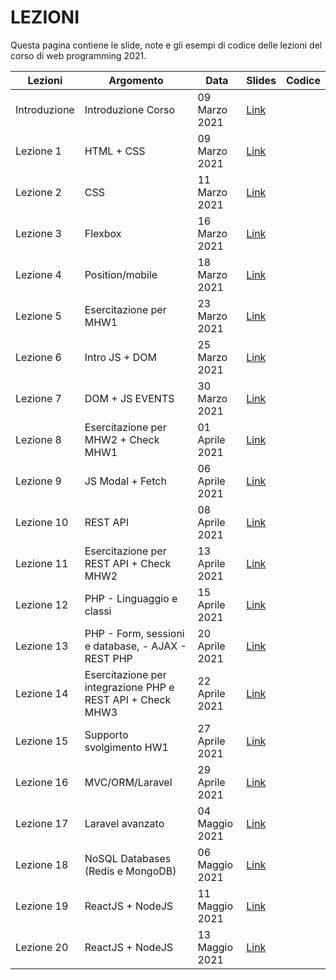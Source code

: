 # LEZIONI
Questa pagina contiene le slide, note e gli esempi di codice delle lezioni del corso di web programming 2021.


| Lezioni    | Argomento                                                       | Data            | Slides                          | Codice      |
|------------|-----------------------------------------------------------------|-----------------|-------------------------------  |-------------|
| Introduzione  | Introduzione Corso                                           | 09 Marzo 2021   | [Link](https://drive.google.com/file/d/1IJ0YSVa5bRcM_ZrCnDXTHvEy0EeDsWkX/view?usp=sharing)                                         |             |
| Lezione 1  | HTML + CSS                                                      | 09 Marzo 2021   | [Link](https://drive.google.com/file/d/1_90rl-51YiViR6deMLtBrlO4Zvf2BSew/view?usp=sharing)                                         |             |
| Lezione 2  | CSS                                                             | 11 Marzo 2021   | [Link](https://drive.google.com/file/d/180nPa4GNTvo0qR_iqiU1TSwAbB_8D1sM/view?usp=sharing)    |             |
| Lezione 3  | Flexbox                                                         | 16 Marzo 2021   | [Link](https://drive.google.com/file/d/1AppEjI0lua0GmvrVDSZKFmfa7-XPdvAN/view?usp=sharing)                     |             |
| Lezione 4  | Position/mobile                                                 | 18 Marzo 2021   | [Link](https://drive.google.com/file/d/1TWBpWSPqdgB9OeKdvcK83iBRtIVC0wsz/view?usp=sharing)                     |             |   
| Lezione 5  | Esercitazione per MHW1                                      | 23 Marzo 2021   | [Link][404]                     |             |
| Lezione 6  | Intro JS + DOM                                                  | 25 Marzo 2021   | [Link][404]                     |             |
| Lezione 7  | DOM +  JS EVENTS                                                | 30 Marzo 2021   | [Link][404]                     |             |
| Lezione 8  | Esercitazione per MHW2 + Check MHW1                         | 01 Aprile 2021  | [Link][404]                     |             |
| Lezione 9  | JS Modal +  Fetch                                               | 06 Aprile 2021  | [Link][404]                     |             |
| Lezione 10 | REST API                                                        | 08 Aprile 2021  | [Link][404]                     |             |
| Lezione 11 | Esercitazione per REST API + Check MHW2                     | 13 Aprile 2021  | [Link][404]                     |             |
| Lezione 12 | PHP - Linguaggio e classi                                       | 15 Aprile 2021  | [Link][404]                     |             |
| Lezione 13 | PHP - Form, sessioni e database, - AJAX - REST PHP              | 20 Aprile 2021  | [Link][404]                     |             |
| Lezione 14 | Esercitazione per integrazione PHP e REST API  + Check MHW3 | 22 Aprile 2021  | [Link][404]                     |             |
| Lezione 15 | Supporto svolgimento HW1                                        | 27 Aprile 2021  | [Link][404]                     |             |
| Lezione 16 | MVC/ORM/Laravel                                                 | 29 Aprile 2021  | [Link][404]                     |             |
| Lezione 17 | Laravel avanzato                                                | 04 Maggio 2021  | [Link][404]                     |             |
| Lezione 18 | NoSQL Databases (Redis e MongoDB)                               | 06 Maggio 2021  | [Link][404]                     |             |
| Lezione 19 | ReactJS + NodeJS                                                | 11 Maggio 2021  | [Link][404]                     |             |
| Lezione 20 | ReactJS + NodeJS                                                | 13 Maggio 2021  | [Link][404]                     |             |

[404]: /web-programming-course/fallback

